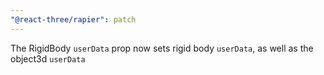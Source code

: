 ```yaml
---
"@react-three/rapier": patch
---
```


The RigidBody `userData` prop now sets rigid body `userData`, as well as the object3d `userData`

